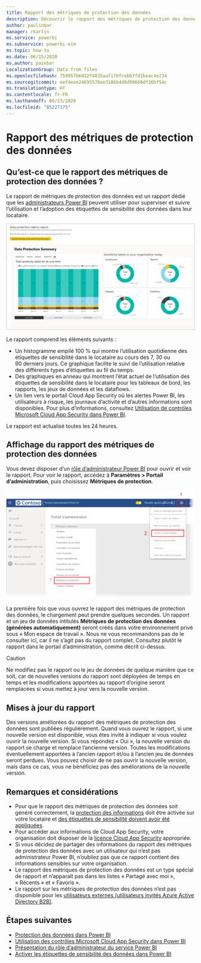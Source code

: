 ```yaml
---
title: Rapport des métriques de protection des données
description: Découvrir le rapport des métriques de protection des données
author: paulinbar
manager: rkarlin
ms.service: powerbi
ms.subservice: powerbi-eim
ms.topic: how-to
ms.date: 06/15/2020
ms.author: painbar
LocalizationGroup: Data from files
ms.openlocfilehash: 759957b6412f4835aaf170fcebb7fd2beac4e234
ms.sourcegitcommit: eef4eee24695570ae3186b4d8d99660df16bf54c
ms.translationtype: HT
ms.contentlocale: fr-FR
ms.lasthandoff: 06/23/2020
ms.locfileid: "85227175"
---
```

# <a name="data-protection-metrics-report"></a>Rapport des métriques de protection des données

## <a name="what-is-the-data-protection-metrics-report"></a>Qu’est-ce que le rapport des métriques de protection des données ?
Le rapport de métriques  de protection des données est un rapport dédié que les [administrateurs Power BI](../service-admin-role.md) peuvent utiliser pour superviser et suivre l’utilisation et l’adoption des étiquettes de sensibilité des données dans leur locataire.

![Rapport des métriques de protection des données](./media/service-security-data-protection-metrics-report/protection-metrics-seven-days-1.png)
 
Le rapport comprend les éléments suivants :
* Un histogramme empilé 100 % qui montre l’utilisation quotidienne des étiquettes de sensibilité dans le locataire au cours des 7, 30 ou 90 derniers jours. Ce graphique facilite le suivi de l’utilisation relative des différents types d’étiquettes au fil du temps.
* Des graphiques en anneau qui montrent l’état actuel de l’utilisation des étiquettes de sensibilité dans le locataire pour les tableaux de bord, les rapports, les jeux de données et les dataflows.
* Un lien vers le portail Cloud App Security où les alertes Power BI, les utilisateurs à risque, les journaux d’activité et d’autres informations sont disponibles. Pour plus d’informations, consultez [Utilisation de contrôles Microsoft Cloud App Security dans Power BI](./service-security-using-microsoft-cloud-app-security-controls.md).

Le rapport est actualisé toutes les 24 heures.

## <a name="viewing-the-data-protection-metrics-report"></a>Affichage du rapport des métriques de protection des données

Vous devez disposer d’un [rôle d’administrateur Power BI](../service-admin-role.md) pour ouvrir et voir le rapport.
Pour voir le rapport, accédez à **Paramètres > Portail d’administration**, puis choisissez **Métriques de protection**.

![Portail d’administration des mesures de protection](./media/service-security-data-protection-metrics-report/protection-metrics-admin-portal.png)
 
 
La première fois que vous ouvrez le rapport des métriques de protection des données, le chargement peut prendre quelques secondes. Un rapport et un jeu de données intitulés **Métriques de protection des données (générées automatiquement)** seront créés dans votre environnement privé sous « Mon espace de travail ». Nous ne vous recommandons pas de le consulter ici, car il ne s’agit pas du rapport complet. Consultez plutôt le rapport dans le portail d’administration, comme décrit ci-dessus.

> [!CAUTION]
> Ne modifiez pas le rapport ou le jeu de données de quelque manière que ce soit, car de nouvelles versions du rapport sont déployées de temps en temps et les modifications apportées au rapport d’origine seront remplacées si vous mettez à jour vers la nouvelle version.

## <a name="report-updates"></a>Mises à jour du rapport

Des versions améliorées du rapport des métriques de protection des données sont publiées régulièrement. Quand vous ouvrez le rapport, si une nouvelle version est disponible, vous êtes invité à indiquer si vous voulez ouvrir la nouvelle version. Si vous répondez « Oui », la nouvelle version du rapport se charge et remplace l’ancienne version. Toutes les modifications éventuellement apportées à l’ancien rapport et/ou à l’ancien jeu de données seront perdues. Vous pouvez choisir de ne pas ouvrir la nouvelle version, mais dans ce cas, vous ne bénéficiez pas des améliorations de la nouvelle version. 
## <a name="notes-and-considerations"></a>Remarques et considérations
* Pour que le rapport des métriques de protection des données soit généré correctement, la [protection des informations](./service-security-enable-data-sensitivity-labels.md) doit être activée sur votre locataire et [des étiquettes de sensibilité doivent avoir été appliquées](../collaborate-share/service-security-apply-data-sensitivity-labels.md). 
* Pour accéder aux informations de Cloud App Security, votre organisation doit disposer de la [licence Cloud App Security](https://docs.microsoft.com/power-bi/admin/service-security-using-microsoft-cloud-app-security-controls#microsoft-cloud-app-security-licensing) appropriée.
* Si vous décidez de partager des informations du rapport des métriques de protection des données avec un utilisateur qui n’est pas administrateur Power BI, n’oubliez pas que ce rapport contient des informations sensibles sur votre organisation.
* Le rapport des métriques de protection des données est un type spécial de rapport et n’apparaît pas dans les listes « Partagé avec moi », « Récents » et « Favoris ».
* Le rapport sur les métriques de protection des données n’est pas disponible pour les [utilisateurs externes (utilisateurs invités Azure Active Directory B2B)](../service-admin-azure-ad-b2b.md).
## <a name="next-steps"></a>Étapes suivantes
* [Protection des données dans Power BI](./service-security-data-protection-overview.md)
* [Utilisation des contrôles Microsoft Cloud App Security dans Power BI](service-security-using-microsoft-cloud-app-security-controls.md)
* [Présentation du rôle d’administrateur du service Power BI](service-admin-role.md)
* [Activer les étiquettes de sensibilité des données dans Power BI](service-security-enable-data-sensitivity-labels.md)